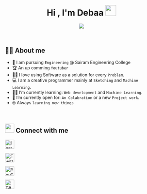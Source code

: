 <h1 align="center">Hi , I'm Debaa <img src="https://media.giphy.com/media/hvRJCLFzcasrR4ia7z/giphy.gif" width="35"></h1>
<p align="center">
  <a href="https://github.com/DenverCoder1/readme-typing-svg"><img src="https://readme-typing-svg.herokuapp.com?lines=Computer+enthusiast;Programmer;Youtuber;Always%20learning%20new&center=true&width=500&height=50"></a>
</p>

<br>

## :sassy_man: About me

- :school: I am pursuing `Engineering` @ Sairam Engineering College
- :trophy: An up comming `Youtuber`
- :technologist: I love using Software as a solution for every `Problem`.
- :computer: I am a creative programmer mainly at `Sketching` and `Machine Learning`.
- :student: I’m currently learning: `Web development` and `Machine Learning`.
- :thinking: I’m currently open for: `An Colabration` or a new `Project work`.
- :nerd_face: Always `learning new things`

<br>

## <img src="https://media.giphy.com/media/iY8CRBdQXODJSCERIr/giphy.gif" width="30px"> Connect with me

<p align="center">
	
  <a href="https://www.instagram.com/devcmon/" target="blank"><img src="https://debaaassets.github.io/assets-learning-python/instagram.svg" width="30px" height="auto" alt="Instagram"/></a>

  <a href="https://twitter.com/devcmon" target="blank"><img src="https://debaaassets.github.io/assets-learning-python/twitter.svg" width="30px" height="auto" alt="Twitter"/></a>

  <a href="https://www.youtube.com/channel/UC5VmXIU0z1bJ647xYBF3zFg" target="blank"><img src="https://debaaassets.github.io/assets-learning-python/youtube.svg" width="30px" height="auto" alt="YouTube"/></a>

  <a href="https://github.com/DebaaMandal" target="blank"><img src="https://debaaassets.github.io/assets-learning-python/github.svg" width="30px" height="auto" alt="GitHub"/></a>

</p>
